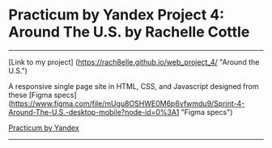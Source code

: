 # Practicum by Yandex Project 4: Around The U.S.  by Rachelle Cottle

----
[Link to my project] (https://rach8elle.github.io/web_project_4/ "Around the U.S.")

A responsive single page site in HTML, CSS, and Javascript designed from these [Figma specs] (https://www.figma.com/file/mUgu8OSHWE0M6p6vfwmdu9/Sprint-4-Around-The-U.S.-desktop-mobile?node-id=0%3A1 "Figma specs")

[Practicum by Yandex](https://www.practicum.yandex.com "Practicum by Yandex")


----
